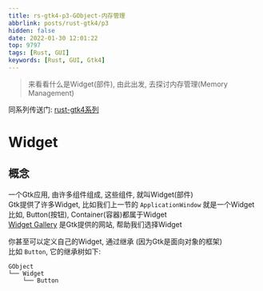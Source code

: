 ```yaml
---
title: rs-gtk4-p3-GObject-内存管理
abbrlink: posts/rust-gtk4/p3
hidden: false
date: 2022-01-30 12:01:22
top: 9797
tags: [Rust, GUI]
keywords: [Rust, GUI, Gtk4]
---
```

> 来看看什么是Widget(部件), 由此出发, 去探讨内存管理(Memory Management)
<!-- more -->
同系列传送门: [rust-gtk4系列](/categories/rust-gtk4)
# Widget
## 概念
一个Gtk应用, 由许多组件组成, 这些组件, 就叫Widget(部件)  
Gtk提供了许多Widget, 比如我们上一节的 `ApplicationWindow` 就是一个Widget  
比如, Button(按钮), Container(容器)都属于Widget  
[Widget Gallery](https://docs.gtk.org/gtk4/visual_index.html) 是Gtk提供的网站, 帮助我们选择Widget  

你甚至可以定义自己的Widget, 通过继承 (因为Gtk是面向对象的框架)  
比如 `Button`, 它的继承树如下:  

```
GObject
└── Widget
    └── Button
```